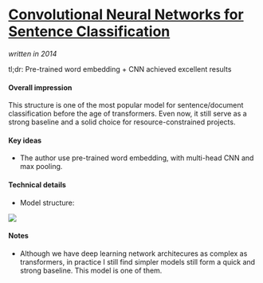 # [Convolutional Neural Networks for Sentence Classification](https://arxiv.org/abs/1408.5882)

_written in 2014_

tl;dr: Pre-trained word embedding + CNN achieved excellent results

#### Overall impression
This structure is one of the most popular model for sentence/document classification before the age of transformers. Even now, it still serve as a strong baseline and a solid choice for resource-constrained projects.

#### Key ideas
- The author use pre-trained word embedding, with multi-head CNN and max pooling.

#### Technical details
- Model structure:

![](https://miro.medium.com/max/475/1*NwheEVSDxEJZAGBWwomZpw.png)

#### Notes
- Although we have deep learning network architecures as complex as transformers, in practice I still find simpler models still form a quick and strong baseline. This model is one of them. 
